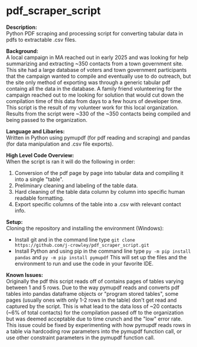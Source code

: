# pdf_scraper_script
**Description:** <br> Python PDF scraping and processing script for converting tabular data in pdfs to extractable .csv files.

**Background:** <br> A local campaign in MA reached out in early 2025 and was looking for help summarizing and extracting ~350 contacts from a town government site. This site had a large database of voters and town government participants that the campaign wanted to compile and eventually use to do outreach, but the site only method of exporting was through a generic tabular pdf containg all the data in the database. A family friend volunteering for the campaign reached out to me looking for solution that would cut down the compilation time of this data from days to a few hours of developer time. This script is the result of my volunteer work for this local organization. Results from the script were ~330 of the ~350 contacts being compiled and being passed to the organization.

**Language and Libaries:** <br> Written in Python using pymupdf (for pdf reading and scraping) and pandas (for data manipulation and .csv file exports).

**High Level Code Overview:** <br> When the script is ran it will do the following in order: 
1. Conversion of the pdf page by page into tabular data and compiling it into a single "table".
2. Preliminary cleaning and labeling of the table data.
3. Hard cleaning of the table data column by column into specific human readable formatting.
4. Export specific columns of the table into a .csv with relevant contact info.

**Setup:** <br> Cloning the repository and installing the environment (Windows):
- Install git and in the command line type `git clone https://github.com/j-crowley/pdf_scraper_script.git`
- Install Python and using pip in the command line type `py -m pip install pandas` and `py -m pip install pymupdf`
This will set up the files and the environment to run and use the code in your favorite IDE.

**Known Issues:** <br> Originally the pdf this script reads off of contains pages of tables varying between 1 and 5 rows. Due to the way pymupdf reads and converts pdf tables into pandas dataframe objects or "program stored tables", some pages (usually ones with only 1-2 rows in the table) don't get read and captured by the script. This is what lead to the data loss of ~20 contacts (~6% of total contacts) for the compilation passed off to the organization but was deemed acceptable due to time crunch and the "low" error rate. This issue could be fixed by experimenting with how pymupdf reads rows in a table via hardcoding row parameters into the pymupdf function call, or use other constraint parameters in the pymupdf function call.
